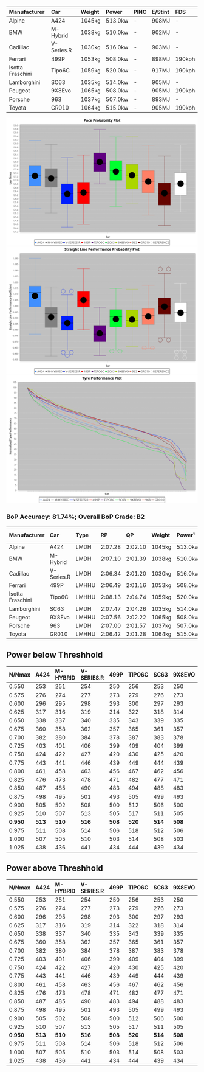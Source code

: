 | Manufacturer     | Car        | Weight | Power   | PINC    | E/Stint | FDS     |
|:-|:-|:-|:-|:-|:-|:-|
| Alpine           | A424       | 1045kg | 513.0kw |    -    | 908MJ   |    -    |
| BMW              | M-Hybrid   | 1038kg | 510.0kw |    -    | 902MJ   |    -    |
| Cadillac         | V-Series.R | 1030kg | 516.0kw |    -    | 903MJ   |    -    |
| Ferrari          | 499P       | 1053kg | 508.0kw |    -    | 898MJ   | 190kph  |
| Isotta Fraschini | Tipo6C     | 1059kg | 520.0kw |    -    | 917MJ   | 190kph  |
| Lamborghini      | SC63       | 1035kg | 514.0kw |    -    | 905MJ   |    -    |
| Peugeot          | 9X8Evo     | 1065kg | 508.0kw |    -    | 905MJ   | 190kph  |
| Porsche          | 963        | 1037kg | 507.0kw |    -    | 893MJ   |    -    |
| Toyota           | GR010      | 1064kg | 515.0kw |    -    | 905MJ   | 190kph  |

![PACECHART](./IMG/OFFICIAL.png)
![STRAIGHTLINEPERFORMANCECHART](./IMG/OFFICIAL_sp.png)
![TYREPERFORMANCECHART](./IMG/OFFICIAL_tw.png)

### BoP Accuracy: 81.74%; Overall BoP Grade: B2
| Manufacturer     | Car        | Type  | RP      | QP      | Weight | Power¹  | Threshhold | PINC    | Power²   | E/Stint | AVG Vmax  | FDS     | RDLC | L/Stint | BOP-Grade | Model Accuracy | Model Points | Match%  | SimDiff |
|:-|:-|:-|:-|:-|:-|:-|:-|:-|:-|:-|:-|:-|:-|:-|:-|:-|:-|:-|:-|
| Alpine           | A424       | LMDH  | 2:07.28 | 2:02.10 | 1045kg | 513.0kw | 210.0kph   |    -    | 513.00kw |  908MJ  | 310.78kph |    -    | 1.01 | 25      | +B1       | 86.43%         | 618          | 88.70%  | ±2.41s  |
| BMW              | M-Hybrid   | LMDH  | 2:07.10 | 2:01.39 | 1038kg | 510.0kw | 210.0kph   |    -    | 510.00kw |  902MJ  | 308.02kph |    -    | 1.02 | 25      | +A2       | 93.77%         | 1672         | 92.26%  | ±2.68s  |
| Cadillac         | V-Series.R | LMDH  | 2:06.34 | 2:01.20 | 1030kg | 516.0kw | 210.0kph   |    -    | 516.00kw |  903MJ  | 307.15kph |    -    | 1.03 | 25      | -C2       | 83.12%         | 1921         | 74.46%  | ±3.33s  |
| Ferrari          | 499P       | LMHHU | 2:06.49 | 2:01.16 | 1053kg | 508.0kw | 210.0kph   |    -    | 508.00kw |  898MJ  | 309.01kph | 190kph  | 1.04 | 25      | -B1       | 69.49%         | 1950         | 89.37%  | ±2.92s  |
| Isotta Fraschini | Tipo6C     | LMHHU | 2:08.13 | 2:04.74 | 1059kg | 520.0kw | 210.0kph   |    -    | 520.00kw |  917MJ  | 305.90kph | 190kph  | 1.04 | 25      | +Ω1       | 73.56%         | 64           | 28.01%  | ±2.88s  |
| Lamborghini      | SC63       | LMDH  | 2:07.47 | 2:04.26 | 1035kg | 514.0kw | 210.0kph   |    -    | 514.00kw |  905MJ  | 308.21kph |    -    | 1.05 | 25      | +C1       | 95.82%         | 459          | 79.23%  | ±2.70s  |
| Peugeot          | 9X8Evo     | LMHHU | 2:07.56 | 2:02.22 | 1065kg | 508.0kw | 210.0kph   |    -    | 508.00kw |  905MJ  | 306.09kph | 190kph  | 0.99 | 25      | ~A1       | 66.97%         | 221          | 100.00% | ±2.84s  |
| Porsche          | 963        | LMDH  | 2:07.00 | 2:01.57 | 1037kg | 507.0kw | 210.0kph   |    -    | 507.00kw |  893MJ  | 307.44kph |    -    | 1.02 | 25      | ~A1       | 81.02%         | 5243         | 100.00% | ±2.17s  |
| Toyota           | GR010      | LMHHU | 2:06.42 | 2:01.28 | 1064kg | 515.0kw | 210.0kph   |    -    | 515.00kw |  905MJ  | 308.10kph | 190kph  | 1.02 | 25      | -B2       | 73.70%         | 2701         | 83.63%  | ±3.33s  |

## Power below Threshhold
| N/Nmax    | A424    | M-HYBRID | V-SERIES.R | 499P    | TIPO6C  | SC63    | 9X8EVO  | 963     | GR010   |
|:-|:-|:-|:-|:-|:-|:-|:-|:-|:-|
|  0.550    |  253    |  251     |  254       |  250    |  256    |  253    |  250    |  250    |  254    |
|  0.575    |  276    |  274     |  277       |  273    |  279    |  276    |  273    |  273    |  277    |
|  0.600    |  296    |  295     |  298       |  293    |  300    |  297    |  293    |  293    |  297    |
|  0.625    |  317    |  316     |  319       |  314    |  322    |  318    |  314    |  314    |  319    |
|  0.650    |  338    |  337     |  340       |  335    |  343    |  339    |  335    |  335    |  340    |
|  0.675    |  360    |  358     |  362       |  357    |  365    |  361    |  357    |  356    |  362    |
|  0.700    |  382    |  380     |  384       |  378    |  387    |  383    |  378    |  377    |  383    |
|  0.725    |  403    |  401     |  406       |  399    |  409    |  404    |  399    |  399    |  405    |
|  0.750    |  424    |  422     |  427       |  420    |  430    |  425    |  420    |  419    |  426    |
|  0.775    |  443    |  441     |  446       |  439    |  449    |  444    |  439    |  438    |  445    |
|  0.800    |  461    |  458     |  463       |  456    |  467    |  462    |  456    |  455    |  463    |
|  0.825    |  476    |  473     |  478       |  471    |  482    |  477    |  471    |  470    |  478    |
|  0.850    |  487    |  485     |  490       |  483    |  494    |  488    |  483    |  482    |  489    |
|  0.875    |  498    |  495     |  501       |  493    |  505    |  499    |  493    |  492    |  500    |
|  0.900    |  505    |  502     |  508       |  500    |  512    |  506    |  500    |  499    |  507    |
|  0.925    |  510    |  507     |  513       |  505    |  517    |  511    |  505    |  504    |  512    |
| **0.950** | **513** | **510**  | **516**    | **508** | **520** | **514** | **508** | **507** | **515** |
|  0.975    |  511    |  508     |  514       |  506    |  518    |  512    |  506    |  505    |  513    |
|  1.000    |  507    |  505     |  510       |  503    |  514    |  508    |  503    |  502    |  509    |
|  1.025    |  438    |  436     |  441       |  434    |  444    |  439    |  434    |  433    |  440    |

## Power above Threshhold
| N/Nmax    | A424    | M-HYBRID | V-SERIES.R | 499P    | TIPO6C  | SC63    | 9X8EVO  | 963     | GR010   |
|:-|:-|:-|:-|:-|:-|:-|:-|:-|:-|
|  0.550    |  253    |  251     |  254       |  250    |  256    |  253    |  250    |  250    |  254    |
|  0.575    |  276    |  274     |  277       |  273    |  279    |  276    |  273    |  273    |  277    |
|  0.600    |  296    |  295     |  298       |  293    |  300    |  297    |  293    |  293    |  297    |
|  0.625    |  317    |  316     |  319       |  314    |  322    |  318    |  314    |  314    |  319    |
|  0.650    |  338    |  337     |  340       |  335    |  343    |  339    |  335    |  335    |  340    |
|  0.675    |  360    |  358     |  362       |  357    |  365    |  361    |  357    |  356    |  362    |
|  0.700    |  382    |  380     |  384       |  378    |  387    |  383    |  378    |  377    |  383    |
|  0.725    |  403    |  401     |  406       |  399    |  409    |  404    |  399    |  399    |  405    |
|  0.750    |  424    |  422     |  427       |  420    |  430    |  425    |  420    |  419    |  426    |
|  0.775    |  443    |  441     |  446       |  439    |  449    |  444    |  439    |  438    |  445    |
|  0.800    |  461    |  458     |  463       |  456    |  467    |  462    |  456    |  455    |  463    |
|  0.825    |  476    |  473     |  478       |  471    |  482    |  477    |  471    |  470    |  478    |
|  0.850    |  487    |  485     |  490       |  483    |  494    |  488    |  483    |  482    |  489    |
|  0.875    |  498    |  495     |  501       |  493    |  505    |  499    |  493    |  492    |  500    |
|  0.900    |  505    |  502     |  508       |  500    |  512    |  506    |  500    |  499    |  507    |
|  0.925    |  510    |  507     |  513       |  505    |  517    |  511    |  505    |  504    |  512    |
| **0.950** | **513** | **510**  | **516**    | **508** | **520** | **514** | **508** | **507** | **515** |
|  0.975    |  511    |  508     |  514       |  506    |  518    |  512    |  506    |  505    |  513    |
|  1.000    |  507    |  505     |  510       |  503    |  514    |  508    |  503    |  502    |  509    |
|  1.025    |  438    |  436     |  441       |  434    |  444    |  439    |  434    |  433    |  440    |
